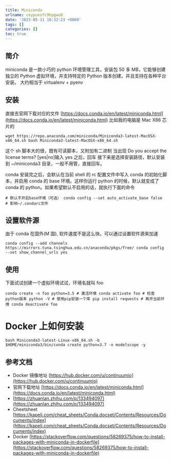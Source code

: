 ```yaml
---
title: Miniconda
urlname: ceypuxsfc9hpgwu0
date: '2023-05-11 16:32:23 +0800'
tags: []
categories: []
toc: true
---
```


## 简介

miniconda 是一款小巧的 python 环境管理工具，安装包 50 多 MB，它能够创建独立的 Python 虚拟环境，并支持特定的 Python 版本创建。并且支持在各种平台安装。
大约相当于 virtualenv + pyenv

## 安装

直接去官网下载对应的文件 [https://docs.conda.io/en/latest/miniconda.html](https://docs.conda.io/en/latest/miniconda.html)
比如我的电脑是 Mac X86 芯片的

```
wget https://repo.anaconda.com/miniconda/Miniconda3-latest-MacOSX-x86_64.sh bash Miniconda3-latest-MacOSX-x86_64.sh
```

这个 sh 脚本大的很，既有可读脚本，又附加有二进制
当出现 Do you accept the license terms? [yes|no]输入 yes 之后，回车
接下来是选择安装路径，默认安装到 ~/miniconda3 目录，一般不用管，直接回车。

conda 安装完之后，会默认在当前 shell 的 rc 配置文件中写入 conda 的初始化脚本，并启用 conda 的 base 环境。这样你运行 python 的时候，默认就变成了 conda 的 python。如果希望默认不启用的话，就执行下面的命令

```
# 默认不开启base环境（可选） conda config --set auto_activate_base false   # 影响~/.condarc文件
```

## 设置软件源

由于 conda 在国外(M 国), 软件速度不是这么快。可以通过设置软件源来加速

```
conda config --add channels https://mirrors.tuna.tsinghua.edu.cn/anaconda/pkgs/free/ conda config --set show_channel_urls yes
```

## 使用

下面试试创建一个虚拟环境试试，环境名就叫 foo

```
conda create -n foo python=3.5 # 激活环境 conda activate foo # 检查python版本 python -V # 使用pip安装一个库 pip install requests # 离开当前环境 conda deactivate foo
```

# Docker 上如何安装

```
bash Miniconda3-latest-Linux-x86_64.sh -b
$HOME/miniconda3/bin/conda create python=3.7 -n modelscope -y
```

## 参考文档

- Docker 镜像地址 [https://hub.docker.com/u/continuumio](https://hub.docker.com/u/continuumio)
- 官网下载地址 [https://docs.conda.io/en/latest/miniconda.html](https://docs.conda.io/en/latest/miniconda.html)
- [https://zhuanlan.zhihu.com/p/133494097](https://zhuanlan.zhihu.com/p/133494097)
- Cheetsheet [https://kapeli.com/cheat_sheets/Conda.docset/Contents/Resources/Documents/index](https://kapeli.com/cheat_sheets/Conda.docset/Contents/Resources/Documents/index)
- Docker [https://stackoverflow.com/questions/58269375/how-to-install-packages-with-miniconda-in-dockerfile](https://stackoverflow.com/questions/58269375/how-to-install-packages-with-miniconda-in-dockerfile)
